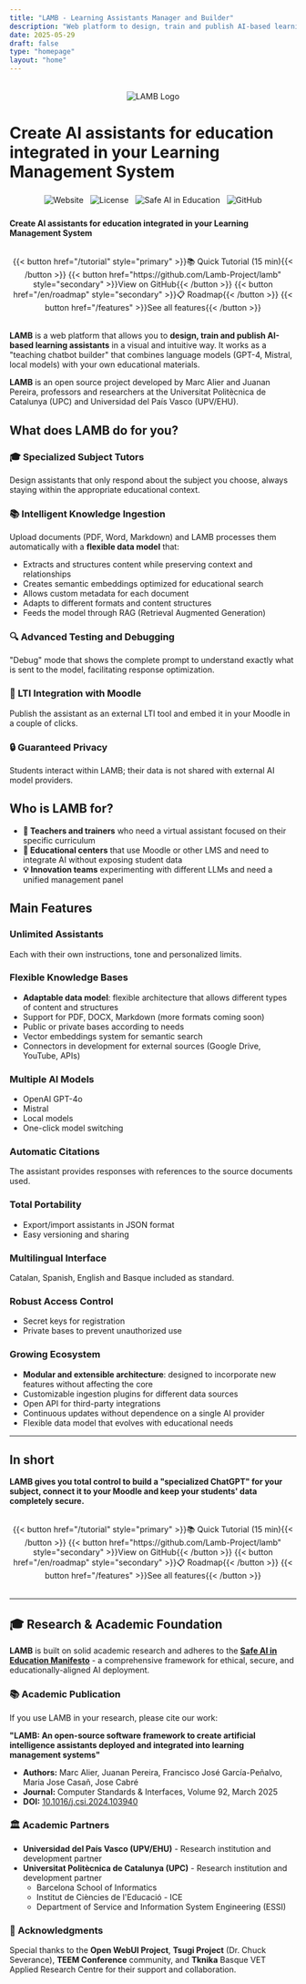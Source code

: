 ```yaml
---
title: "LAMB - Learning Assistants Manager and Builder"
description: "Web platform to design, train and publish AI-based learning assistants without writing code"
date: 2025-05-29
draft: false
type: "homepage"
layout: "home"
---
```


<div style="text-align: center; margin: 2rem 0;">
  <img src="../images/lamb_1.png" alt="LAMB Logo" style="max-width: 300px; height: auto;">
</div>

# Create AI assistants for education integrated in your Learning Management System

<div style="text-align: center; margin: 1.5rem 0;">
  <a href="http://www.lamb-project.org" style="text-decoration: none; margin: 0.25rem;"><img src="https://img.shields.io/badge/Website-lamb--project.org-blue" alt="Website"></a>
  <a href="LICENSE" style="text-decoration: none; margin: 0.25rem;"><img src="https://img.shields.io/badge/license-GPL%20v3-blue.svg" alt="License"></a>
  <a href="https://manifesto.safeaieducation.org" style="text-decoration: none; margin: 0.25rem;"><img src="https://img.shields.io/badge/Safe_AI_Education-Manifesto-green" alt="Safe AI in Education"></a>
  <a href="https://github.com/Lamb-Project/lamb" style="text-decoration: none; margin: 0.25rem;"><img src="https://img.shields.io/badge/GitHub-Lamb--Project-black" alt="GitHub"></a>
</div>

**Create AI assistants for education integrated in your Learning Management System**

<div style="text-align: center; margin: 2rem 0;">
  {{< button href="/tutorial" style="primary" >}}📚 Quick Tutorial (15 min){{< /button >}}
  {{< button href="https://github.com/Lamb-Project/lamb" style="secondary" >}}View on GitHub{{< /button >}}
  {{< button href="/en/roadmap" style="secondary" >}}📋 Roadmap{{< /button >}}
  {{< button href="/features" >}}See all features{{< /button >}}
</div>

**LAMB** is a web platform that allows you to **design, train and publish AI-based learning assistants** in a visual and intuitive way. It works as a "teaching chatbot builder" that combines language models (GPT-4, Mistral, local models) with your own educational materials.

**LAMB** is an open source project developed by Marc Alier and Juanan Pereira, professors and researchers at the Universitat Politècnica de Catalunya (UPC) and Universidad del País Vasco (UPV/EHU).

## What does LAMB do for you?

### 🎓 Specialized Subject Tutors
Design assistants that only respond about the subject you choose, always staying within the appropriate educational context.

### 📚 Intelligent Knowledge Ingestion
Upload documents (PDF, Word, Markdown) and LAMB processes them automatically with a **flexible data model** that:
- Extracts and structures content while preserving context and relationships
- Creates semantic embeddings optimized for educational search
- Allows custom metadata for each document
- Adapts to different formats and content structures
- Feeds the model through RAG (Retrieval Augmented Generation)

### 🔍 Advanced Testing and Debugging
"Debug" mode that shows the complete prompt to understand exactly what is sent to the model, facilitating response optimization.

### 🎯 LTI Integration with Moodle
Publish the assistant as an external LTI tool and embed it in your Moodle in a couple of clicks.

### 🔒 Guaranteed Privacy
Students interact within LAMB; their data is not shared with external AI model providers.

## Who is LAMB for?

- **📖 Teachers and trainers** who need a virtual assistant focused on their specific curriculum
- **🏫 Educational centers** that use Moodle or other LMS and need to integrate AI without exposing student data
- **💡 Innovation teams** experimenting with different LLMs and need a unified management panel

## Main Features

### Unlimited Assistants
Each with their own instructions, tone and personalized limits.

### Flexible Knowledge Bases
- **Adaptable data model**: flexible architecture that allows different types of content and structures
- Support for PDF, DOCX, Markdown (more formats coming soon)
- Public or private bases according to needs
- Vector embeddings system for semantic search
- Connectors in development for external sources (Google Drive, YouTube, APIs)

### Multiple AI Models
- OpenAI GPT-4o
- Mistral
- Local models
- One-click model switching

### Automatic Citations
The assistant provides responses with references to the source documents used.

### Total Portability
- Export/import assistants in JSON format
- Easy versioning and sharing

### Multilingual Interface
Catalan, Spanish, English and Basque included as standard.

### Robust Access Control
- Secret keys for registration
- Private bases to prevent unauthorized use

### Growing Ecosystem
- **Modular and extensible architecture**: designed to incorporate new features without affecting the core
- Customizable ingestion plugins for different data sources
- Open API for third-party integrations
- Continuous updates without dependence on a single AI provider
- Flexible data model that evolves with educational needs

---

## In short

**LAMB gives you total control to build a "specialized ChatGPT" for your subject, connect it to your Moodle and keep your students' data completely secure.**

<div style="text-align: center; margin: 2rem 0;">
  {{< button href="/tutorial" style="primary" >}}📚 Quick Tutorial (15 min){{< /button >}}
  {{< button href="https://github.com/Lamb-Project/lamb" style="secondary" >}}View on GitHub{{< /button >}}
  {{< button href="/en/roadmap" style="secondary" >}}📋 Roadmap{{< /button >}}
  {{< button href="/features" >}}See all features{{< /button >}}
</div>

---

## 🎓 Research & Academic Foundation

**LAMB** is built on solid academic research and adheres to the **[Safe AI in Education Manifesto](https://manifesto.safeaieducation.org)** - a comprehensive framework for ethical, secure, and educationally-aligned AI deployment.

### 📚 Academic Publication

If you use LAMB in your research, please cite our work:

**"LAMB: An open-source software framework to create artificial intelligence assistants deployed and integrated into learning management systems"**

- **Authors:** Marc Alier, Juanan Pereira, Francisco José García-Peñalvo, Maria Jose Casañ, Jose Cabré
- **Journal:** Computer Standards & Interfaces, Volume 92, March 2025
- **DOI:** [10.1016/j.csi.2024.103940](https://doi.org/10.1016/j.csi.2024.103940)

### 🏛️ Academic Partners

- **Universidad del País Vasco (UPV/EHU)** - Research institution and development partner
- **Universitat Politècnica de Catalunya (UPC)** - Research institution and development partner
  - Barcelona School of Informatics
  - Institut de Ciències de l'Educació - ICE
  - Department of Service and Information System Engineering (ESSI)

### 🙏 Acknowledgments

Special thanks to the **Open WebUI Project**, **Tsugi Project** (Dr. Chuck Severance), **TEEM Conference** community, and **Tknika** Basque VET Applied Research Centre for their support and collaboration.